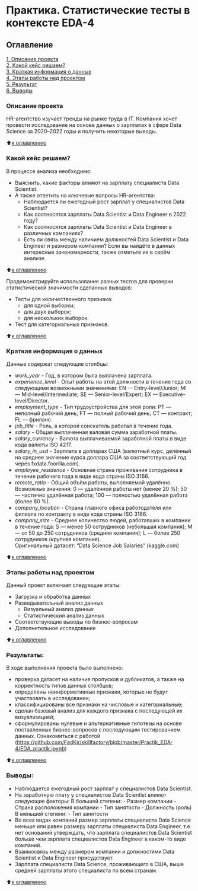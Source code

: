 # Практика. Статистические тесты в контексте EDA-4

## Оглавление  
[1. Описание проекта](https://github.com/FadKir/skillfactory/blob/master/Practik_EDA-4/README.md#описание-проекта)  
[2. Какой кейс решаем?](https://github.com/FadKir/skillfactory/blob/master/Practik_EDA-4/README.md#какой-кейс-решаем)  
[3. Краткая информация о данных](https://github.com/FadKir/skillfactory/blob/master/Practik_EDA-4/README.md#краткая-информация-о-данных)  
[4. Этапы работы над проектом](https://github.com/FadKir/skillfactory/blob/master/Practik_EDA-4/README.md#этапы-работы-над-проектом)  
[5. Результат](https://github.com/FadKir/skillfactory/blob/master/Project-1/README.md)    
[6. Выводы](https://github.com/FadKir/skillfactory/blob/master/Project-1/README.md) 

### Описание проекта 
HR-агентство изучает тренды на рынке труда в IT. Компания хочет провести исследование на основе данных о зарплатах в сфере Data Science за 2020–2022 годы и получить некоторые выводы.

:arrow_up:[к оглавлению](.README.md#Оглавление)

### Какой кейс решаем?    
В процессе анализа необходимо:
- Выяснить, какие факторы влияют на зарплату специалиста Data Scientist.
- А также ответить на ключевые вопросы HR-агентства:
    - Наблюдается ли ежегодный рост зарплат у специалистов Data Scientist?
    - Как соотносятся зарплаты Data Scientist и Data Engineer в 2022 году?
    - Как соотносятся зарплаты Data Scientist и Data Engineer в различных компаниях?
    - Есть ли связь между наличием должностей Data Scientist и Data Engineer и размером компании?
Если вы найдёте в данных интересные закономерности, также отметьте их в своём анализе.

:arrow_up:[к оглавлению](.README.md#Оглавление)

Продемонстрируйте использование разных тестов для проверки статистической значимости сделанных выводов:

- Тесты для количественного признака:
    - для одной выборки;
    - для двух выборок;
    - для нескольких выборок.
- Тест для категориальных признаков.

:arrow_up:[к оглавлению](.README.md#Оглавление)

### Краткая информация о данных
Данные содержат следующие столбцы:
*  *work_year* - 	Год, в котором была выплачена зарплата.
*  *experience_level* - Опыт работы на этой должности в течение года со следующими возможными значениями:
                             EN — Entry-level/Junior;
                             MI — Mid-level/Intermediate;
                             SE — Senior-level/Expert;
                             EX — Executive-level/Director.
* *employment_type* - Тип трудоустройства для этой роли:
                             PT — неполный рабочий день;
                             FT — полный рабочий день;
                             CT — контракт;
                             FL — фриланс.            
* *job_title* - Роль, в которой соискатель работал в течение года.
* *salary* - 	Общая выплаченная валовая сумма заработной платы.
* *salary_currency* - Валюта выплачиваемой заработной платы в виде кода валюты ISO 4217.
* *salary_in_usd* - Зарплата в долларах США (валютный курс, делённый на среднее значение курса доллара США за соответствующий год через fxdata.foorilla.com).
* *employee_residence* - Основная страна проживания сотрудника в течение рабочего года в виде кода страны ISO 3166.
* *remote_ratio* - Общий объём работы, выполняемой удалённо. Возможные значения:
                             0 — удалённой работы нет (менее 20 %);
                             50 — частично удалённая работа;
                             100 — полностью удалённая работа (более 80 %).            
* *company_location* - Страна главного офиса работодателя или филиала по контракту в виде кода страны ISO 3166.
* *company_size* - Среднее количество людей, работавших в компании в течение года:
                             S — менее 50 сотрудников (небольшая компания);
                             M — от 50 до 250 сотрудников (средняя компания);
                             L — более 250 сотрудников (крупная компания).  
Оригинальный датасет: “Data Science Job Salaries” (kaggle.com)

:arrow_up:[к оглавлению](.README.md#Оглавление)

### Этапы работы над проектом
Данный проект включает следующие этапы:
 - Загрузка и обработка данных
 - Разведывательный анализ данных
   - Визуальный анализ данных 
   - Статистический анализ данных
 - Соответствующие выводы по бизнес-вопросам
 - Дополнительное исследование

:arrow_up:[к оглавлению](.README.md#Оглавление)

### Результаты:  
В ходе выполнения проекта было выполнено:
- проверка датасет на наличие пропусков и дубликатов, а также на корректность типов данных столбцов;
- определены неинформативные признаки, которые не будут участвовать в исследовании;
- классифицированы все признаки на числовые и категориальные;
- сделан базовый анализ для каждого признака с последующей их визуализацией;
- сформулированы нулевые и альтернативные гипотезы на основе поставленных бизнес-вопросов с последующим тестированием данных.
Ознакомиться с работой (https://github.com/FadKir/skillfactory/blob/master/Practik_EDA-4/EDA_practik.ipynb)

:arrow_up:[к оглавлению](.README.md#Оглавление)

### Выводы:  
- Наблюдается ежегодный рост зарплат у специалистов Data Scientist.
- На заработную плату у специалистов Data Scientist влияют следующие факторы:
     В большей степени:
           - Размер компании
           - Страна расположения компании
           - Тип занятости
           - Должность (роль)
     В меньшей степени:
           - Тип занятости
- Во всех видах компаний размер зарплаты специалиста Data Science меньше или равен размеру зарплаты специалиста Data Engineer, т.е. нет оснований утверждать, что зарплата специалистов Data Scientist больше чем зарплата специалистов Data Engineer в каком-то виде компаний.
- Взаимосвязь между размером компании и должностями Data Scientist и Data Engineer присудствует.
- Зарплата специалиста Data Science, проживающего в США, выше средней зарплаты этого специалиста по всем странам.

:arrow_up:[к оглавлению](.README.md#Оглавление)
